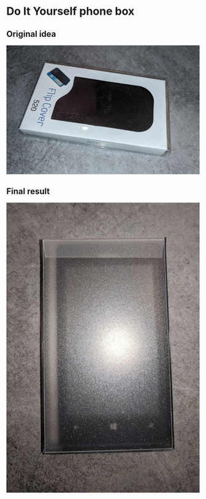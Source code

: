 # Do It Yourself phone box

## Original idea

![FlipCover](IMG_20240922_180400.jpg)

## Final result

![Result](IMG_20240922_175647.jpg)
 
